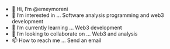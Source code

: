 - 👋 Hi, I’m @emeymoreni
- 👀 I’m interested in ... Software analysis programming and web3 development
- 🌱 I’m currently learning ... Web3 development
- 💞️ I’m looking to collaborate on ... Web3 and analysis
- 📫 How to reach me ... Send an email

<!---
emeymoreni/emeymoreni is a ✨ special ✨ repository because its `README.md` (this file) appears on your GitHub profile.
You can click the Preview link to take a look at your changes.
--->
